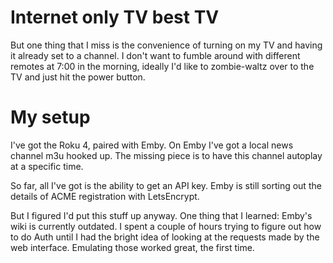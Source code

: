 # Internet only TV best TV
But one thing that I miss is the convenience of turning on my TV and having it already set to a channel. I don't want to fumble around with different remotes at 7:00 in the morning, ideally I'd like to zombie-waltz over to the TV and just hit the power button.

# My setup
I've got the Roku 4, paired with Emby. On Emby I've got a local news channel m3u hooked up. The missing piece is to have this channel autoplay at a specific time.

So far, all I've got is the ability to get an API key. Emby is still sorting out the details of ACME registration with LetsEncrypt.

But I figured I'd put this stuff up anyway. One thing that I learned: Emby's wiki is currently outdated. I spent a couple of hours trying to figure out how to do Auth until I had the bright idea of looking at the requests made by the web interface. Emulating those worked great, the first time.

